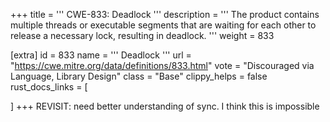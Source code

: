 +++
title = '''
CWE-833: Deadlock
'''
description	= '''
The product contains multiple threads or executable segments that are waiting for each other to release a necessary lock, resulting in deadlock.
'''
weight = 833

[extra]
id = 833
name = '''
Deadlock
'''
url = "https://cwe.mitre.org/data/definitions/833.html"
vote = "Discouraged via Language, Library Design"
class = "Base"
clippy_helps = false
rust_docs_links = [

]
+++
REVISIT: need better understanding of sync. I think this is impossible

